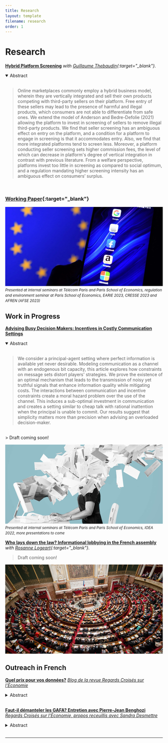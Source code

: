 ```yaml
---
title: Research
layout: template
filename: research
order: 1
--- 
```


# Research

**[Hybrid Platform Screening]()**  *with [Guillaume Thebaudin](https://www.linkedin.com/in/guillaumethebaudin){:target="_blank"}.*
<details open>
  <summary> Abstract </summary>  
  <br>
  <blockquote>
    Online marketplaces commonly employ a hybrid business model, wherein they are vertically integrated and sell their own products competing with third-party sellers on their platform. Free entry of these sellers may lead to the presence of harmful and illegal products, which consumers are not able to differentiate from safe ones. We extend the model of Anderson and Bedre-Defolie (2021) allowing the platform to invest in screening of sellers to remove illegal third-party products. We find that seller screening has an ambiguous effect on entry on the platform, and a condition for a platform to engage in screening is that it accommodates entry. Also, we find that more integrated platforms tend to screen less. Moreover, a platform conducting seller screening sets higher commission fees, the level of which can decrease in platform's degree of vertical integration in contrast with previous literature. From a welfare perspective, platforms invest too little in screening as compared to social optimum, and a regulation mandating higher screening intensity has an ambiguous effect on consumers’ surplus.
  </blockquote>
</details> 
<br>

### [Working Paper](https://raw.githubusercontent.com/grasclement/grasclement.github.io/main/documents/Hybrid_platform_screening.pdf){:target="_blank"}

![](https://raw.githubusercontent.com/grasclement/grasclement.github.io/main/images/Createur_JUSTINTALLIS_Credits_AFP.jpg)
<small>*Presented at internal seminars at Télécom Paris and Paris School of Economics, regulation and environment seminar at Paris School of Economics, EARIE 2023, CRESSE 2023 and AFREN (AFSE 2023)*</small>



## Work in Progress


**[Advising Busy Decision Makers: Incentives in Costly Communication Settings]()**   
<details open>
  <summary> Abstract </summary> 
  <br>
  <blockquote>
    We consider a principal-agent setting where perfect information is available yet never desirable. Modeling communication as a channel with an endogenous bit capacity, this article explores how constraints on message sets distort players' strategies. We prove the existence of an optimal mechanism that leads to the transmission of noisy yet truthful signals that enhance information quality while mitigating costs. The interactions between communication and incentive constraints create a moral hazard problem over the use of the channel. This induces a sub-optimal investment in communication and creates a setting similar to cheap talk with rational inattention when the principal is unable to commit. Our results suggest that simplicity matters more than precision when advising an overloaded decision-maker.
  </blockquote>
 </details>
<br>
  > Draft coming soon!
  
![](https://raw.githubusercontent.com/grasclement/grasclement.github.io/main/images/overload.jpeg)
<small>*Presented at internal seminars at Télécom Paris and Paris School of Economics, IOEA 2022, more presentations to come*</small>

**[Who lays down the law?  Informational lobbying in the French assembly]()**  *with [Rosanne Logeart](https://rosannelogeart.github.io/){:target="_blank"}.*
  > Draft coming soon!

![](https://raw.githubusercontent.com/grasclement/grasclement.github.io/main/images/AN.jpg)

## Outreach in French

**[Quel prix pour vos données?]()**  *[Blog de la revue Regards Croisés sur l'Économie](https://blogs.alternatives-economiques.fr/rcerevue/2019/08/23/quel-prix-pour-vos-donnees)*
<details>
  <summary> Abstract </summary> 
  <br>
  <blockquote>
   Le *[23e numéro de Regards croisés sur l'économie]((https://blogs.alternatives-economiques.fr/rcerevue/2019/08/23/quel-prix-pour-vos-donnees))*, Donner ses données, contient toutes les clefs pour comprendre les débats du moment autour des données personnelles et de l'économie du numérique. Ce billet propose d'aller encore plus loin, en analysant le pouvoir que confère vos données aux entreprises qui les collectent.
  </blockquote>
 </details>
<br>

**[Faut-il démanteler les GAFA? Entretien avec Pierre-Jean Benghozi]()**  *[Regards Croisés sur l'Économie,  propos receuillis avec Sandra Desmettre]((https://www.cairn.info/publications-de-Clément-Gras--706251.htm))*
<details>
  <summary> Abstract </summary> 
  <br>
  <blockquote>
   Interview réalisé dans le cadre du *[25e numéro de Regards croisés sur l'économie]((https://www.cairn.info/revue-regards-croises-sur-l-economie-2019-2.htm))*, La fabrique de la concurrence.
  </blockquote>
 </details>
<br>
  


---



